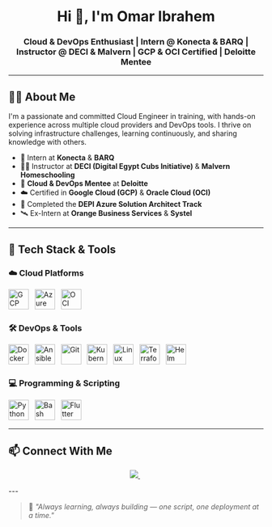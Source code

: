 <h1 align="center">Hi 👋, I'm Omar Ibrahem</h1>
<h3 align="center">
Cloud & DevOps Enthusiast | Intern @ Konecta & BARQ | Instructor @ DECI & Malvern | GCP & OCI Certified | Deloitte Mentee
</h3>

---

## 🧑‍💻 About Me

I'm a passionate and committed Cloud Engineer in training, with hands-on experience across multiple cloud providers and DevOps tools. I thrive on solving infrastructure challenges, learning continuously, and sharing knowledge with others.

- 💼 Intern at **Konecta** & **BARQ**
- 👨‍🏫 Instructor at **DECI (Digital Egypt Cubs Initiative)** & **Malvern Homeschooling**
- 🤝 **Cloud & DevOps Mentee** at **Deloitte**
- ☁️ Certified in **Google Cloud (GCP)** & **Oracle Cloud (OCI)**  
- 🧱 Completed the **DEPI Azure Solution Architect Track**
- 🛰️ Ex-Intern at **Orange Business Services** & **Systel**

---

## 🚀 Tech Stack & Tools

### ☁️ Cloud Platforms
<p align="left">
  <img src="https://cdn.jsdelivr.net/gh/devicons/devicon/icons/googlecloud/googlecloud-original.svg" height="40" alt="GCP" />
  &nbsp;
  <img src="https://cdn.jsdelivr.net/gh/devicons/devicon/icons/azure/azure-original.svg" height="40" alt="Azure" />
  &nbsp;
  <img src="https://cdn.jsdelivr.net/gh/devicons/devicon/icons/oracle/oracle-original.svg" height="40" alt="OCI" />
</p>

### 🛠️ DevOps & Tools
<p align="left">
  <img src="https://cdn.jsdelivr.net/gh/devicons/devicon/icons/docker/docker-original.svg" height="40" alt="Docker" />
  &nbsp;
  <img src="https://cdn.jsdelivr.net/gh/devicons/devicon/icons/ansible/ansible-original.svg" height="40" alt="Ansible" />
  &nbsp;
  <img src="https://cdn.jsdelivr.net/gh/devicons/devicon/icons/git/git-original.svg" height="40" alt="Git" />
  &nbsp;
  <img src="https://cdn.jsdelivr.net/gh/devicons/devicon/icons/kubernetes/kubernetes-plain.svg" height="40" alt="Kubernetes" />
  &nbsp;
  <img src="https://cdn.jsdelivr.net/gh/devicons/devicon/icons/linux/linux-original.svg" height="40" alt="Linux" />
  &nbsp;
  <img src="https://cdn.jsdelivr.net/gh/devicons/devicon/icons/terraform/terraform-original.svg" height="40" alt="Terraform" />
  &nbsp;
  <img src="https://cdn.jsdelivr.net/gh/devicons/devicon/icons/helm/helm-original.svg" height="40" alt="Helm" />
</p>



### 💻 Programming & Scripting
<p align="left">
  <img src="https://cdn.jsdelivr.net/gh/devicons/devicon/icons/python/python-original.svg" height="40" alt="Python" />
  &nbsp;
  <img src="https://cdn.jsdelivr.net/gh/devicons/devicon/icons/bash/bash-original.svg" height="40" alt="Bash" />
  &nbsp;
  <img src="https://cdn.jsdelivr.net/gh/devicons/devicon/icons/flutter/flutter-original.svg" height="40" alt="Flutter" />
</p>

---

## 📫 Connect With Me

<p align="center">
  <a href="https://www.linkedin.com/in/omar-ibrahem-687929217/" target="_blank">
    <img src="https://img.shields.io/badge/Connect_on_LinkedIn-0077B5?style=for-the-badge&logo=linkedin&logoColor=white" />
  </a>
  &nbsp;
</p>
---

> 🧠 *"Always learning, always building — one script, one deployment at a time."*

